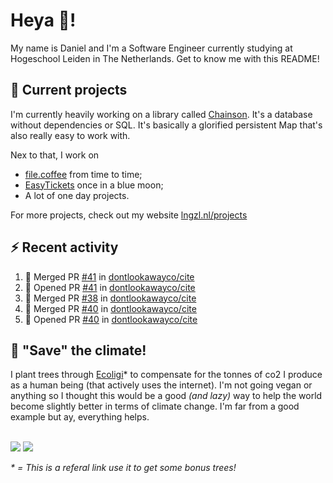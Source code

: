 # Heya 👋!

My name is Daniel and I'm a Software Engineer currently studying at Hogeschool Leiden in The Netherlands. Get to know me with this README!

## 💪 Current projects
I'm currently heavily working on a library called [Chainson](https://github.com/abcdan/chainson). It's a database without dependencies or SQL. It's basically a glorified persistent Map that's also really easy to work with.

Nex to that, I work on
- [file.coffee](https://file.coffee) from time to time;
- [EasyTickets](https://easytickets.xyz) once in a blue moon;
- A lot of one day projects.

For more projects, check out my website [lngzl.nl/projects](https://lngzl.nl/projects)

## ⚡ Recent activity
<!--START_SECTION:activity-->
1. 🎉 Merged PR [#41](https://github.com/dontlookawayco/cite/pull/41) in [dontlookawayco/cite](https://github.com/dontlookawayco/cite)
2. 💪 Opened PR [#41](https://github.com/dontlookawayco/cite/pull/41) in [dontlookawayco/cite](https://github.com/dontlookawayco/cite)
3. 🎉 Merged PR [#38](https://github.com/dontlookawayco/cite/pull/38) in [dontlookawayco/cite](https://github.com/dontlookawayco/cite)
4. 🎉 Merged PR [#40](https://github.com/dontlookawayco/cite/pull/40) in [dontlookawayco/cite](https://github.com/dontlookawayco/cite)
5. 💪 Opened PR [#40](https://github.com/dontlookawayco/cite/pull/40) in [dontlookawayco/cite](https://github.com/dontlookawayco/cite)
<!--END_SECTION:activity-->

## 🌳 "Save" the climate!
I plant trees through <a href="https://ecologi.com/lngzl?r=6005cc57f70194001deaedfa">Ecoligi</a>* to compensate for the tonnes of co2 I produce as a human being (that actively uses the internet). I'm not going vegan or anything so I thought this would be a good _(and lazy)_ way to help the world become slightly better in terms of climate change. I'm far from a good example but ay, everything helps.

<br><a href="https://ecologi.com/lngzl?r=6005cc57f70194001deaedfa"><img src="https://img.shields.io/ecologi/trees/lngzl"></a> <a href="https://ecologi.com/lngzl?r=6005cc57f70194001deaedfa"><img src="https://img.shields.io/ecologi/carbon/lngzl"></a>



_\* = This is a referal link use it to get some bonus trees!_
